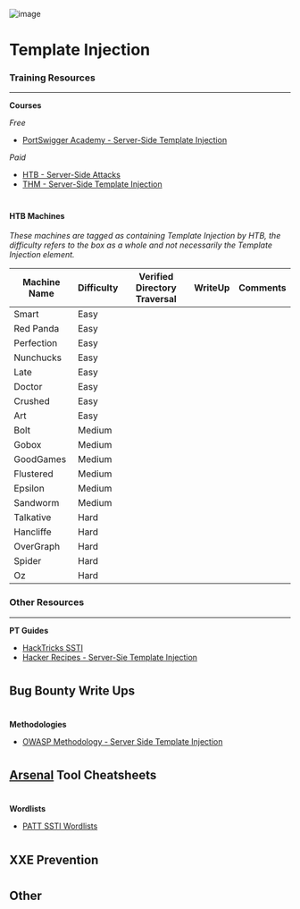 ![image](https://github.com/user-attachments/assets/96c1a0f1-af0c-4757-80a9-61e23a072119)

# Template Injection

### Training Resources
---

**Courses**

*Free*
- [PortSwigger Academy - Server-Side Template Injection](https://portswigger.net/web-security/server-side-template-injection)

*Paid*
- [HTB - Server-Side Attacks](https://academy.hackthebox.com/course/preview/server-side-attacks)
- [THM - Server-Side Template Injection](https://tryhackme.com/r/hacktivities/search?page=1&kind=all&searchText=server+side+temp)

#

#### HTB Machines
*These machines are tagged as containing Template Injection by HTB, the difficulty refers to the box as a whole and not necessarily the Template Injection element.*

| Machine Name | Difficulty | Verified Directory Traversal | WriteUp | Comments |
| -- | -- | -- | -- | -- |
| Smart | Easy | | | |
| Red Panda | Easy | | | |
| Perfection | Easy | | | |
| Nunchucks | Easy | | | |
| Late | Easy | | | |
| Doctor | Easy | | | |
| Crushed | Easy | | | |
| Art | Easy | | | |
| Bolt | Medium | | | |
| Gobox | Medium | | | |
| GoodGames | Medium | | | |
| Flustered | Medium | | | |
| Epsilon | Medium | | | |
| Sandworm | Medium | | | |
| Talkative | Hard | | | |
| Hancliffe | Hard | | | |
| OverGraph | Hard | | | |
| Spider | Hard | | | |
| Oz | Hard | | | |


### Other Resources
---
**PT Guides**
- [HackTricks SSTI](https://book.hacktricks.xyz/pentesting-web/ssti-server-side-template-injection)
- [Hacker Recipes - Server-Sie Template Injection](https://www.thehacker.recipes/web/inputs/ssti#%F0%9F%9B%A0%EF%B8%8F-ssti-server-side-template-injection)
#
**Bug Bounty Write Ups**
- 
#
**Methodologies**
- [OWASP Methodology - Server Side Template Injection](https://owasp.org/www-project-web-security-testing-guide/stable/4-Web_Application_Security_Testing/07-Input_Validation_Testing/18-Testing_for_Server-side_Template_Injection)
#
**[Arsenal](https://github.com/Orange-Cyberdefense/arsenal/tree/master) Tool Cheatsheets**
- 
#
**Wordlists**
- [PATT SSTI Wordlists](https://github.com/swisskyrepo/PayloadsAllTheThings/tree/master/Server%20Side%20Template%20Injection)
#
**XXE Prevention**
- 
#
**Other**
- 
